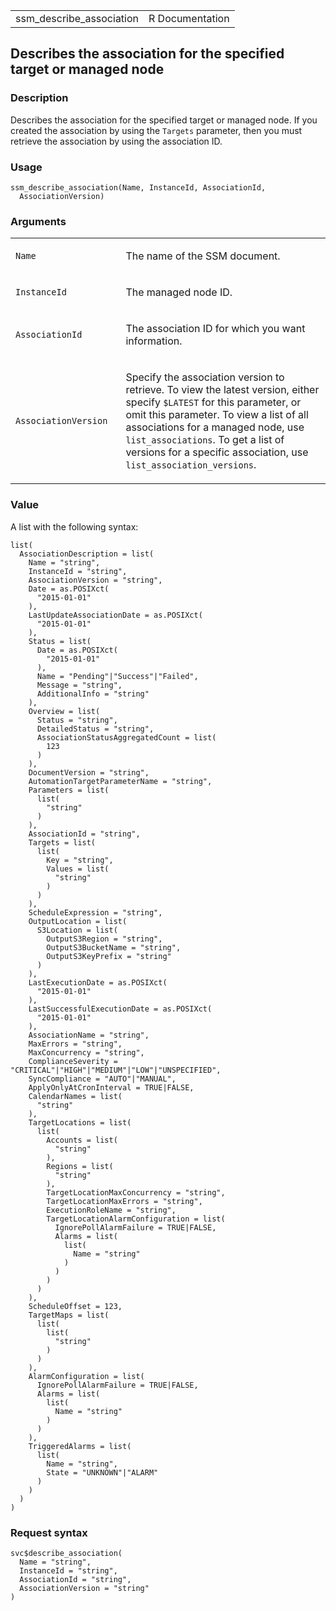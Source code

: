 <table style="width: 100%;">
<tbody>
<tr class="odd">
<td>ssm_describe_association</td>
<td style="text-align: right;">R Documentation</td>
</tr>
</tbody>
</table>

## Describes the association for the specified target or managed node

### Description

Describes the association for the specified target or managed node. If
you created the association by using the `Targets` parameter, then you
must retrieve the association by using the association ID.

### Usage

    ssm_describe_association(Name, InstanceId, AssociationId,
      AssociationVersion)

### Arguments

<table>
<colgroup>
<col style="width: 35%" />
<col style="width: 65%" />
</colgroup>
<tbody>
<tr class="odd">
<td><code id="ssm_describe_association_:_Name">Name</code></td>
<td><p>The name of the SSM document.</p></td>
</tr>
<tr class="even">
<td><code
id="ssm_describe_association_:_InstanceId">InstanceId</code></td>
<td><p>The managed node ID.</p></td>
</tr>
<tr class="odd">
<td><code
id="ssm_describe_association_:_AssociationId">AssociationId</code></td>
<td><p>The association ID for which you want information.</p></td>
</tr>
<tr class="even">
<td><code
id="ssm_describe_association_:_AssociationVersion">AssociationVersion</code></td>
<td><p>Specify the association version to retrieve. To view the latest
version, either specify <code style="white-space: pre;">⁠$LATEST⁠</code>
for this parameter, or omit this parameter. To view a list of all
associations for a managed node, use <code>list_associations</code>. To
get a list of versions for a specific association, use
<code>list_association_versions</code>.</p></td>
</tr>
</tbody>
</table>

### Value

A list with the following syntax:

    list(
      AssociationDescription = list(
        Name = "string",
        InstanceId = "string",
        AssociationVersion = "string",
        Date = as.POSIXct(
          "2015-01-01"
        ),
        LastUpdateAssociationDate = as.POSIXct(
          "2015-01-01"
        ),
        Status = list(
          Date = as.POSIXct(
            "2015-01-01"
          ),
          Name = "Pending"|"Success"|"Failed",
          Message = "string",
          AdditionalInfo = "string"
        ),
        Overview = list(
          Status = "string",
          DetailedStatus = "string",
          AssociationStatusAggregatedCount = list(
            123
          )
        ),
        DocumentVersion = "string",
        AutomationTargetParameterName = "string",
        Parameters = list(
          list(
            "string"
          )
        ),
        AssociationId = "string",
        Targets = list(
          list(
            Key = "string",
            Values = list(
              "string"
            )
          )
        ),
        ScheduleExpression = "string",
        OutputLocation = list(
          S3Location = list(
            OutputS3Region = "string",
            OutputS3BucketName = "string",
            OutputS3KeyPrefix = "string"
          )
        ),
        LastExecutionDate = as.POSIXct(
          "2015-01-01"
        ),
        LastSuccessfulExecutionDate = as.POSIXct(
          "2015-01-01"
        ),
        AssociationName = "string",
        MaxErrors = "string",
        MaxConcurrency = "string",
        ComplianceSeverity = "CRITICAL"|"HIGH"|"MEDIUM"|"LOW"|"UNSPECIFIED",
        SyncCompliance = "AUTO"|"MANUAL",
        ApplyOnlyAtCronInterval = TRUE|FALSE,
        CalendarNames = list(
          "string"
        ),
        TargetLocations = list(
          list(
            Accounts = list(
              "string"
            ),
            Regions = list(
              "string"
            ),
            TargetLocationMaxConcurrency = "string",
            TargetLocationMaxErrors = "string",
            ExecutionRoleName = "string",
            TargetLocationAlarmConfiguration = list(
              IgnorePollAlarmFailure = TRUE|FALSE,
              Alarms = list(
                list(
                  Name = "string"
                )
              )
            )
          )
        ),
        ScheduleOffset = 123,
        TargetMaps = list(
          list(
            list(
              "string"
            )
          )
        ),
        AlarmConfiguration = list(
          IgnorePollAlarmFailure = TRUE|FALSE,
          Alarms = list(
            list(
              Name = "string"
            )
          )
        ),
        TriggeredAlarms = list(
          list(
            Name = "string",
            State = "UNKNOWN"|"ALARM"
          )
        )
      )
    )

### Request syntax

    svc$describe_association(
      Name = "string",
      InstanceId = "string",
      AssociationId = "string",
      AssociationVersion = "string"
    )

